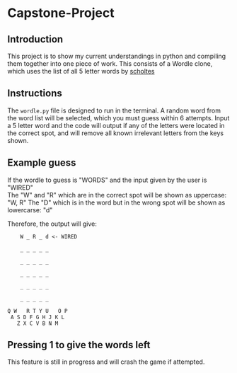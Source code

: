 # Capstone-Project

## Introduction

This project is to show my current understandings in python and compiling them together into one piece of work.
This consists of a Wordle clone, which uses the list of all 5 letter words by [scholtes](https://gist.github.com/scholtes/94f3c0303ba6a7768b47583aff36654d)

## Instructions

The `wordle.py` file is designed to run in the terminal.
A random word from the word list will be selected, which you must guess within 6 attempts.
Input a 5 letter word and the code will output if any of the letters were located in the correct spot, and will remove all known irrelevant letters from the keys shown.

## Example guess

If the wordle to guess is "WORDS" and the input given by the user is "WIRED"  
The "W" and "R" which are in the correct spot will be shown as uppercase: "W, R"
The "D" which is in the word but in the wrong spot will be shown as lowercarse: "d"  

Therefore, the output will give:

```
    W _ R _ d <- WIRED

    _ _ _ _ _

    _ _ _ _ _

    _ _ _ _ _

    _ _ _ _ _

    _ _ _ _ _

Q W   R T Y U   O P
 A S D F G H J K L
   Z X C V B N M
```

## Pressing 1 to give the words left

This feature is still in progress and will crash the game if attempted.
